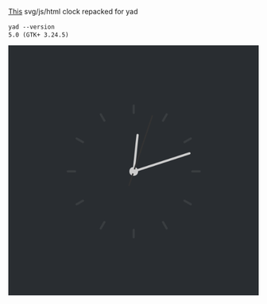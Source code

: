 [This](https://webdevtrick.com/demos/svg-analog-clock/) svg/js/html clock repacked for yad

    yad --version
    5.0 (GTK+ 3.24.5)

![](scrot.png)
